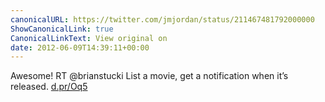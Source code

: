 ```yaml
---
canonicalURL: https://twitter.com/jmjordan/status/211467481792000000
ShowCanonicalLink: true
CanonicalLinkText: View original on
date: 2012-06-09T14:39:11+00:00
---
```

Awesome! RT @brianstucki List a movie, get a notification when it’s released.  [d.pr/Oq5](http://d.pr/Oq5)
